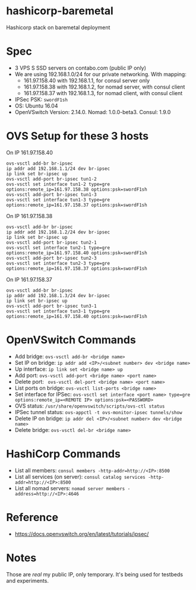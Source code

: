 # hashicorp-baremetal

Hashicorp stack on baremetal deployment

# Spec

* 3 VPS S SSD servers on contabo.com (public IP only)
* We are using 192.168.1.0/24 for our private networking. With mapping:
  * 161.97.158.40 with 192.168.1.1, for consul server only
  *	161.97.158.38 with 192.168.1.2, for nomad server, with consul client
  *	161.97.158.37 with 192.168.1.3, for nomad client, with consul client
* IPSec PSK: `swordF1sh`
* OS: Ubuntu 16.04
* OpenVSwitch Version: 2.14.0. Nomad: 1.0.0-beta3. Consul: 1.9.0

# OVS Setup for these 3 hosts

On IP 161.97.158.40

```
ovs-vsctl add-br br-ipsec 
ip addr add 192.168.1.1/24 dev br-ipsec
ip link set br-ipsec up
ovs-vsctl add-port br-ipsec tun1-2
ovs-vsctl set interface tun1-2 type=gre options:remote_ip=161.97.158.38 options:psk=swordF1sh
ovs-vsctl add-port br-ipsec tun1-3
ovs-vsctl set interface tun1-3 type=gre options:remote_ip=161.97.158.37 options:psk=swordF1sh
```

On IP 161.97.158.38

```
ovs-vsctl add-br br-ipsec 
ip addr add 192.168.1.2/24 dev br-ipsec
ip link set br-ipsec up
ovs-vsctl add-port br-ipsec tun2-1
ovs-vsctl set interface tun2-1 type=gre options:remote_ip=161.97.158.40 options:psk=swordF1sh
ovs-vsctl add-port br-ipsec tun2-3
ovs-vsctl set interface tun2-3 type=gre options:remote_ip=161.97.158.37 options:psk=swordF1sh
```

On IP 161.97.158.37

```
ovs-vsctl add-br br-ipsec 
ip addr add 192.168.1.3/24 dev br-ipsec
ip link set br-ipsec up
ovs-vsctl add-port br-ipsec tun3-1
ovs-vsctl set interface tun3-1 type=gre options:remote_ip=161.97.158.40 options:psk=swordF1sh
```

# OpenVSwitch Commands

* Add bridge: `ovs-vsctl add-br <bridge name>`
* Set IP on bridge: `ip addr add <IP>/<subnet number> dev <bridge name>`
* Up interface: `ip link set <bridge name> up`
* Add port: `ovs-vsctl add-port <bridge name> <port name>`
* Delete port: ` ovs-vsctl del-port <bridge name> <port name>`
* List ports on bridge: `ovs-vsctl list-ports <bridge name>`
* Set interface for IPSec: `ovs-vsctl set interface <port name> type=gre options:remote_ip=<REMOTE IP> options:psk=<PASSWORD>`
* OVS status: `/usr/share/openvswitch/scripts/ovs-ctl status`
* IPSec tunnel status: `ovs-appctl -t ovs-monitor-ipsec tunnels/show`
* Delete IP on bridge: `ip addr del <IP>/<subnet number> dev <bridge name>`
* Delete bridge: `ovs-vsctl del-br <bridge name>`

# HashiCorp Commands

* List all members: `consul members -http-addr=http://<IP>:8500`
* List all services (on server): `consul catalog services -http-addr=http://<IP>:8500`
* List all nomad servers: `nomad server members -address=http://<IP>:4646`

# Reference

* https://docs.openvswitch.org/en/latest/tutorials/ipsec/

# Notes

Those are *real* my public IP, only temporary. It's being used for testbeds and experiments.